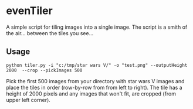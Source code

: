 # evenTiler
A simple script for tiling images into a single image. The script is a smith of the air... between the tiles you see...

Usage
---
`python tiler.py -i "c:/tmp/star wars V/" -o "test.png" --outputHeight 2000  --crop --pickImages 500`

Pick the first 500 images from your directory with star wars V images and place the tiles in order (row-by-row from from left to right). The tile has a height of 2000 pixels and any images that won't fit, are cropped (from upper left corner).
